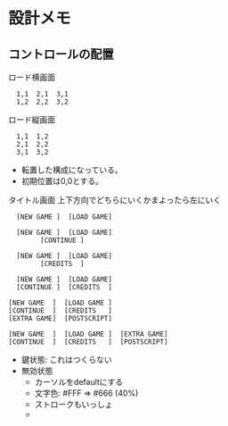 # 設計メモ

## コントロールの配置

ロード横画面
```
  1,1  2,1  3,1
  1,2  2,2  3,2
```

ロード縦画面
```
  1,1  1,2
  2,1  2,2
  3,1  3,2
```

- 転置した構成になっている。
- 初期位置は0,0とする。

タイトル画面
上下方向でどちらにいくかまよったら左にいく

```
  [NEW GAME ]  [LOAD GAME]
```

```
  [NEW GAME ]  [LOAD GAME]
        [CONTINUE ]
```

```
  [NEW GAME ]  [LOAD GAME]
        [CREDITS  ]
```

```
  [NEW GAME ]  [LOAD GAME]
  [CONTINUE ]  [CREDITS  ]
```

```
[NEW GAME  ]  [LOAD GAME ]
[CONTINUE  ]  [CREDITS   ]
[EXTRA GAME]  [POSTSCRIPT]
```
```
[NEW GAME  ]  [LOAD GAME ]  [EXTRA GAME]
[CONTINUE  ]  [CREDITS   ]  [POSTSCRIPT]
```

- 鍵状態: これはつくらない
- 無効状態
  - カーソルをdefaultにする
  - 文字色: #FFF => #666 (40%)
  - ストロークもいっしょ
  - 

